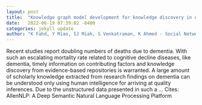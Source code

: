 ```yaml
---
layout: post
title:  "Knowledge graph model development for knowledge discovery in dementia research using cognitive scripting and next-generation graph-based database: a design …"
date:   2022-06-19 07:39:02 -0400
categories: jekyll update
author: "K Fahd, Y Miao, SJ Miah, S Venkatraman, K Ahmed - Social Network Analysis and …, 2022"
---
```

Recent studies report doubling numbers of deaths due to dementia. With such an escalating mortality rate related to cognitive decline diseases, like dementia, timely information on contributing factors and knowledge discovery from evidence-based repositories is warranted. A large amount of scholarly knowledge extracted from research findings on dementia can be understood only using human intelligence for arriving at quality inferences. Due to the unstructured data presented in such a …
Cites: ‪AllenNLP: A Deep Semantic Natural Language Processing Platform‬  